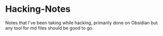 # Hacking-Notes
 Notes that I've been taking while hacking, primarily done on Obsidian but any tool for md files should be good to go.
